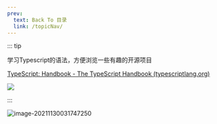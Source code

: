 ```yaml
---
prev:
  text: Back To 目录
  link: /topicNav/
---
```




::: tip 

学习Typescript的语法，方便浏览一些有趣的开源项目

[TypeScript: Handbook - The TypeScript Handbook (typescriptlang.org)](https://www.typescriptlang.org/docs/handbook/intro.html)

![](https://img.shields.io/github/license/Q10Viking/q10viking.github.io)

:::

<img src="https://gitee.com/q10viking/PictureRepos/raw/master/images//202111300318592.png" alt="image-20211130031747250"  />

